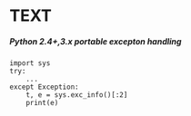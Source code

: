 # TEXT

##### Python 2.4+,3.x portable excepton handling
```
import sys
try:
    ...
except Exception:
    t, e = sys.exc_info()[:2]
    print(e)
```